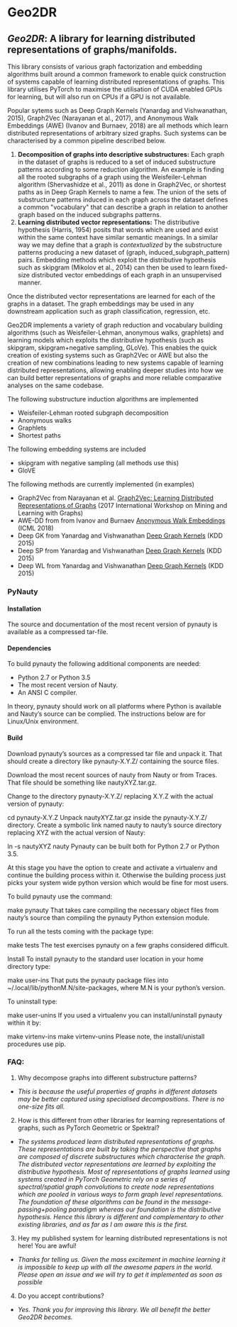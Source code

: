 # Geo2DR

## *Geo2DR*: A library for learning distributed representations of graphs/manifolds.

This library consists of various graph factorization and embedding algorithms built around a common framework to enable quick construction of systems capable of learning distributed representations of graphs. This library utilises PyTorch to maximise the utilisation of CUDA enabled GPUs for learning, but will also run on CPUs if a GPU is not available. 

Popular sytems such as Deep Graph Kernels (Yanardag and Vishwanathan, 2015), Graph2Vec (Narayanan et al., 2017), and Anonymous Walk Embeddings (AWE) (Ivanov and Burnaev, 2018) are all methods which learn distributed representations of arbitrary sized graphs. Such systems can be characterised by a common pipeline described below.

1. **Decomposition of graphs into descriptive substructures:** Each graph in the dataset of graphs is reduced to a set of induced substructure patterns according to some reduction algorithm. An example is finding all the rooted subgraphs of a graph using the Weisfeiler-Lehman algorithm (Shervashidze et al., 2011) as done in Graph2Vec, or shortest paths as in Deep Graph Kernels to name a few. The union of the sets of substructure patterns induced in each graph across the dataset defines a common "vocabulary" that can describe a graph in relation to another graph based on the induced subgraphs patterns. 
2. **Learning distributed vector representations:** The distributive hypothesis (Harris, 1954) posits that words which are used and exist within the same context have similar semantic meanings. In a similar way we may define that a graph is *contextualized* by the substructure patterns producing a new dataset of (graph, induced_subgraph_pattern) pairs. Embedding methods which exploit the distributive hypothesis such as skipgram (Mikolov et al., 2014) can then be used to learn fixed-size distributed vector embeddings of each graph in an unsupervised manner.

Once the distributed vector representations are learned for each of the graphs in a dataset. The graph embeddings may be used in any downstream application such as graph classification, regression, etc.

Geo2DR implements a variety of graph reduction and vocabulary building algorithms (such as Weisfeiler-Lehman, anonymous walks, graphlets) and learning models which exploits the distributive hypothesis (such as skipgram, skipgram+negative sampling, GLoVe). This enables the quick creation of existing systems such as Graph2Vec or AWE but also the creation of new combinations leading to new systems capable of learning distributed representations, allowing enabling deeper studies into how we can build better representations of graphs and more reliable comparative analyses on the same codebase.

The following substructure induction algorithms are implemented

- Weisfeiler-Lehman rooted subgraph decomposition
- Anonymous walks
- Graphlets
- Shortest paths

The following embedding systems are included
- skipgram with negative sampling (all methods use this)
- GloVE

The following methods are currently implemented (in examples)

- Graph2Vec from Narayanan et al. [Graph2Vec: Learning Distributed Representations of Graphs](https://arxiv.org/abs/1707.05005) (2017 International Workshop on Mining and Learning with Graphs)
- AWE-DD from from Ivanov and Burnaev [Anonymous Walk Embeddings](https://arxiv.org/abs/1805.11921) (ICML 2018)
- Deep GK from Yanardag and Vishwanathan [Deep Graph Kernels](https://dl.acm.org/citation.cfm?id=2783417) (KDD 2015)
- Deep SP from Yanardag and Vishwanathan [Deep Graph Kernels](https://dl.acm.org/citation.cfm?id=2783417) (KDD 2015)
- Deep WL from Yanardag and Vishwanathan [Deep Graph Kernels](https://dl.acm.org/citation.cfm?id=2783417) (KDD 2015)
<!-- - G2DR from A framework for creating models to learn distributed representations of graphs 
 -->
<!-- ## QuickBuilder Example
The library is designed a -->

### PyNauty

#### Installation
The source and documentation of the most recent version of pynauty is available as a compressed tar-file.

#### Dependencies
To build pynauty the following additional components are needed:

- Python 2.7 or Python 3.5
- The most recent version of Nauty.
- An ANSI C compiler.

In theory, pynauty should work on all platforms where Python is available and Nauty’s source can be complied. The instructions below are for Linux/Unix environment.

#### Build
Download pynauty’s sources as a compressed tar file and unpack it. That should create a directory like pynauty-X.Y.Z/ containing the source files.

Download the most recent sources of nauty from Nauty or from Traces. That file should be something like nautyXYZ.tar.gz.

Change to the directory pynauty-X.Y.Z/ replacing X.Y.Z with the actual version of pynauty:

cd pynauty-X.Y.Z
Unpack nautyXYZ.tar.gz inside the pynauty-X.Y.Z/ directory. Create a symbolic link named nauty to nauty’s source directory replacing XYZ with the actual version of Nauty:

ln -s nautyXYZ nauty
Pynauty can be built both for Python 2.7 or Python 3.5.

At this stage you have the option to create and activate a virtualenv and continue the building process within it. Otherwise the building process just picks your system wide python version which would be fine for most users.

To build pynauty use the command:

make pynauty
That takes care compiling the necessary object files from nauty’s source than compiling the pynauty Python extension module.

To run all the tests coming with the package type:

make tests
The test exercises pynauty on a few graphs considered difficult.

Install
To install pynauty to the standard user location in your home directory type:

make user-ins
That puts the pynauty package files into ~/.local/lib/pythonM.N/site-packages, where M.N is your python’s version.

To uninstall type:

make user-unins
If you used a virtualenv you can install/uninstall pynauty within it by:

make virtenv-ins make virtenv-unins
Please note, the install/unistall procedures use pip.


### FAQ:
1. Why decompose graphs into different substructure patterns?

- *This is because the useful properties of graphs in different datasets may be better captured using specialised decompositions. There is no one-size fits all.*  

2. How is this different from other libraries for learning representations of graphs, such as PyTorch Geometric or Spektral?

- *The systems produced learn distributed representations of graphs. These representations are built by taking the perspective that graphs are composed of discrete substructures which characterise the graph. The distributed vector representations are learned by exploiting the distributive hypothesis. Most of representations of graphs learned using systems created in PyTorch Geometric rely on a series of spectral/spatial graph convolutions to create node representations which are pooled in various ways to form graph level representations. The foundation of these algorithms can be found in the message-passing+pooling paradigm whereas our foundation is the distributive hypothesis. Hence this library is different and complementary to other existing libraries, and as far as I am aware this is the first.*

3. Hey my published system for learning distributed representations is not here! You are awful!

- *Thanks for telling us. Given the mass excitement in machine learning it is impossible to keep up with all the awesome papers in the world. Please open an issue and we will try to get it implemented as soon as possible*

4. Do you accept contributions?

- *Yes. Thank you for improving this library. We all benefit the better Geo2DR becomes.*
